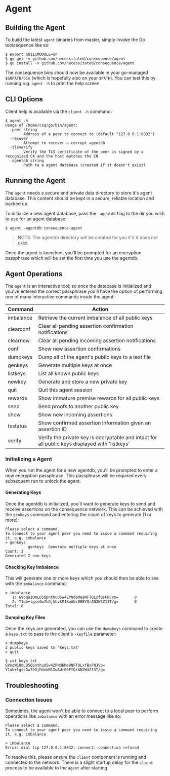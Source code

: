 # Agent

## Building the Agent

To build the latest `agent` binaries from master, simply invoke the Go toolsequence like so:

```
$ export GO111MODULE=on
$ go get -v github.com/necessitated/consequence/agent
$ go install -v github.com/necessitated/consequence/agent
```

The consequence bins should now be available in your go-managed `$GOPATH/bin` (which is hopefully also on your `$PATH`). You can test this by running e.g. `agent -h` to print the help screen.

## CLI Options

Client help is available via the `client -h` command:

```
$ agent -h
Usage of /home/csq/go/bin/agent:
  -peer string
        Address of a peer to connect to (default "127.0.0.1:8832")
  -recover
        Attempt to recover a corrupt agentdb
  -tlsverify
        Verify the TLS certificate of the peer is signed by a recognized CA and the host matches the CN
  -agentdb string
        Path to a agent database (created if it doesn't exist)
```

## Running the Agent

The `agent` needs a secure and private data directory to store it's agent database. This content should be kept in a secure, reliable location and backed up.

To initialize a new agent database, pass the `-agentdb` flag to the dir you wish to use for an agent database:

```
$ agent -agentdb consequence-agent
```

> NOTE: The agentdb directory will be created for you if it it does not exist.

Once the agent is launched, you'll be prompted for an encryption passphrase which will be set the first time you use the agentdb.

## Agent Operations

The `agent` is an interactive tool, so once the database is initialized and you've entered the correct passphrase you'll have the option of performing one of many interactive commands inside the agent:

Command    | Action
---------- | ------
imbalance  | Retrieve the current imbalance of all public keys
clearconf  | Clear all pending assertion confirmation notifications
clearnew   | Clear all pending incoming assertion notifications
conf       | Show new assertion confirmations
dumpkeys   | Dump all of the agent's public keys to a text file
genkeys    | Generate multiple keys at once
listkeys   | List all known public keys
newkey     | Generate and store a new private key
quit       | Quit this agent session
rewards    | Show immature premise rewards for all public keys
send       | Send proofs to another public key
show       | Show new incoming assertions
txstatus   | Show confirmed assertion information given an assertion ID
verify     | Verify the private key is decryptable and intact for all public keys displayed with 'listkeys'

### Initializing a Agent

When you run the agent for a new agentdb, you'll be prompted to enter a new encryption passphrase. This passphrase will be required every subsequent run to unlock the agent.

#### Generating Keys

Once the agentdb is initialized, you'll want to generate keys to send and receive assertions on the consequence network. This can be achieved with the `genkeys` command and entering the count of keys to generate (1 or more):

```
Please select a command.
To connect to your agent peer you need to issue a command requiring it, e.g. imbalance
> genkeys
          genkeys  Generate multiple keys at once  
Count: 2
Generated 2 new keys
```

#### Checking Key Imbalance

This will generate one or more keys which you should then be able to see with the `imbalance` command:

```
> imbalance
   1: GVoqW1OmLD5QpnthuU5w4ZPNd6Me8NFTQLxfBsFNJVo=       0
   2: Y1ob+lgssGw7hDjhUvkM1XwAUr00EYQrAN2W3Z13T/g=       0
Total: 0
```

#### Dumping Key Files

Once the keys are generated, you can use the `dumpkeys` command to create a `keys.txt` to pass to the client's `-keyfile` parameter:

```
> dumpkeys
2 public keys saved to 'keys.txt'
> quit

$ cat keys.txt 
GVoqW1OmLD5QpnthuU5w4ZPNd6Me8NFTQLxfBsFNJVo=
Y1ob+lgssGw7hDjhUvkM1XwAUr00EYQrAN2W3Z13T/g=
```

## Troubleshooting

### Connection Issues

Sometimes, the agent won't be able to connect to a local peer to perform operations like `imbalance` with an error message like so:

```
Please select a command.
To connect to your agent peer you need to issue a command requiring it, e.g. imbalance

> imbalance
Error: dial tcp 127.0.0.1:8832: connect: connection refused
```

To resolve this, please ensure the `client` component is running and connected to the network. There is a slight startup delay for the `client` process to be available to the `agent` after starting.
